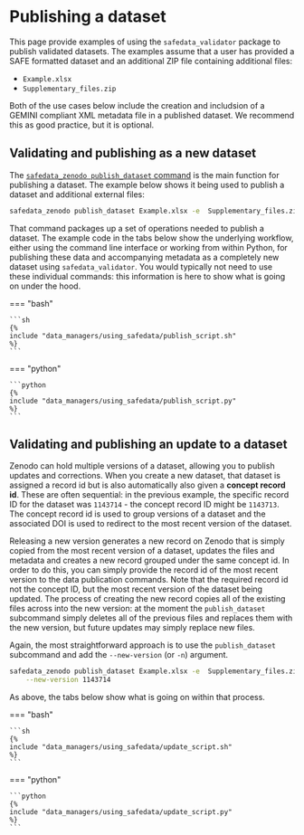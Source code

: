 # Publishing a dataset

<!-- markdownlint-disable MD046 MD033 -->

This page provide examples of using the `safedata_validator` package to publish
validated datasets. The examples assume that a user has provided a SAFE formatted
dataset and an additional ZIP file containing additional files:

* `Example.xlsx`
* `Supplementary_files.zip`

Both of the use cases below include the creation and includsion of a GEMINI compliant
XML metadata file in a published dataset. We recommend this as good practice, but it is
optional.

## Validating and publishing as a new dataset

The [`safedata_zenodo publish_dataset`
command](../command_line_tools/safedata_zenodo.md#the-publish_dataset-subcommand) is
the main function for publishing a dataset. The example below shows it being used to
publish a dataset and additional external files:

```sh
safedata_zenodo publish_dataset Example.xlsx -e  Supplementary_files.zip
```

That command packages up a set of operations needed to publish a dataset. The example
code in the tabs below show the underlying workflow, either using the command line
interface or working from within Python,  for publishing these data and accompanying
metadata as a completely new dataset using `safedata_validator`. You would typically not
need to use these individual commands: this information is here to show what is going on
under the hood.

=== "bash"

    ```sh
    {%
    include "data_managers/using_safedata/publish_script.sh"
    %}
    ```

=== "python"

    ```python
    {%
    include "data_managers/using_safedata/publish_script.py"
    %}
    ```

## Validating and publishing an update to a dataset

Zenodo can hold multiple versions of a dataset, allowing you to publish updates and
corrections. When you create a new dataset, that dataset is assigned a record id but
is also automatically also given a **concept record id**. These are often sequential:
in the previous example, the specific record ID for the dataset was `1143714` - the
concept record ID might be `1143713`. The concept record id is used to group versions of
a dataset and the associated DOI is used to redirect to the most recent version of the
dataset.

Releasing a new version generates a new record on Zenodo that is simply copied from the
most recent version of a dataset, updates the files and metadata and creates a new
record grouped under the same concept id. In order to do this, you can simply provide
the record id of the most recent version to the data publication commands. Note that the
required record id not the concept ID, but the most recent version of the dataset being
updated. The process of creating the new record copies all of the existing files across
into the new version: at the moment the `publish_dataset` subcommand simply deletes all
of the previous files and replaces them with the new version, but future updates may
simply replace new files.

Again, the most straightforward approach is to use the `publish_dataset` subcommand and
add the `--new-version` (or `-n`) argument.

```sh
safedata_zenodo publish_dataset Example.xlsx -e  Supplementary_files.zip \
    --new-version 1143714
```

As above, the tabs below show what is going on within that process.

=== "bash"

    ```sh
    {%
    include "data_managers/using_safedata/update_script.sh"
    %}
    ```

=== "python"

    ```python
    {%
    include "data_managers/using_safedata/update_script.py"
    %}
    ```
